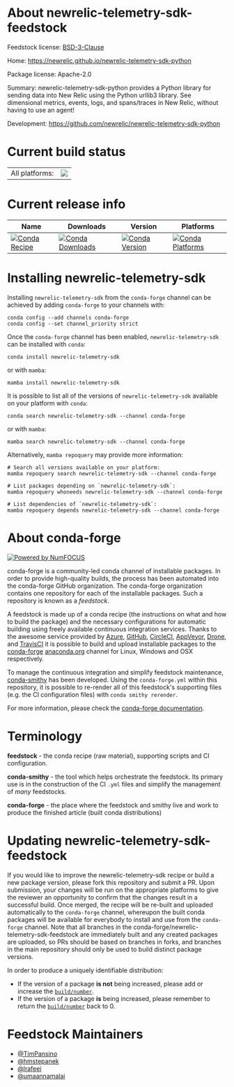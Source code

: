 About newrelic-telemetry-sdk-feedstock
======================================

Feedstock license: [BSD-3-Clause](https://github.com/conda-forge/newrelic-telemetry-sdk-feedstock/blob/main/LICENSE.txt)

Home: https://newrelic.github.io/newrelic-telemetry-sdk-python

Package license: Apache-2.0

Summary: newrelic-telemetry-sdk-python provides a Python library for sending data into New Relic using the Python urllib3 library. See dimensional metrics, events, logs, and spans/traces in New Relic, without having to use an agent!

Development: https://github.com/newrelic/newrelic-telemetry-sdk-python

Current build status
====================


<table><tr><td>All platforms:</td>
    <td>
      <a href="https://dev.azure.com/conda-forge/feedstock-builds/_build/latest?definitionId=19815&branchName=main">
        <img src="https://dev.azure.com/conda-forge/feedstock-builds/_apis/build/status/newrelic-telemetry-sdk-feedstock?branchName=main">
      </a>
    </td>
  </tr>
</table>

Current release info
====================

| Name | Downloads | Version | Platforms |
| --- | --- | --- | --- |
| [![Conda Recipe](https://img.shields.io/badge/recipe-newrelic--telemetry--sdk-green.svg)](https://anaconda.org/conda-forge/newrelic-telemetry-sdk) | [![Conda Downloads](https://img.shields.io/conda/dn/conda-forge/newrelic-telemetry-sdk.svg)](https://anaconda.org/conda-forge/newrelic-telemetry-sdk) | [![Conda Version](https://img.shields.io/conda/vn/conda-forge/newrelic-telemetry-sdk.svg)](https://anaconda.org/conda-forge/newrelic-telemetry-sdk) | [![Conda Platforms](https://img.shields.io/conda/pn/conda-forge/newrelic-telemetry-sdk.svg)](https://anaconda.org/conda-forge/newrelic-telemetry-sdk) |

Installing newrelic-telemetry-sdk
=================================

Installing `newrelic-telemetry-sdk` from the `conda-forge` channel can be achieved by adding `conda-forge` to your channels with:

```
conda config --add channels conda-forge
conda config --set channel_priority strict
```

Once the `conda-forge` channel has been enabled, `newrelic-telemetry-sdk` can be installed with `conda`:

```
conda install newrelic-telemetry-sdk
```

or with `mamba`:

```
mamba install newrelic-telemetry-sdk
```

It is possible to list all of the versions of `newrelic-telemetry-sdk` available on your platform with `conda`:

```
conda search newrelic-telemetry-sdk --channel conda-forge
```

or with `mamba`:

```
mamba search newrelic-telemetry-sdk --channel conda-forge
```

Alternatively, `mamba repoquery` may provide more information:

```
# Search all versions available on your platform:
mamba repoquery search newrelic-telemetry-sdk --channel conda-forge

# List packages depending on `newrelic-telemetry-sdk`:
mamba repoquery whoneeds newrelic-telemetry-sdk --channel conda-forge

# List dependencies of `newrelic-telemetry-sdk`:
mamba repoquery depends newrelic-telemetry-sdk --channel conda-forge
```


About conda-forge
=================

[![Powered by
NumFOCUS](https://img.shields.io/badge/powered%20by-NumFOCUS-orange.svg?style=flat&colorA=E1523D&colorB=007D8A)](https://numfocus.org)

conda-forge is a community-led conda channel of installable packages.
In order to provide high-quality builds, the process has been automated into the
conda-forge GitHub organization. The conda-forge organization contains one repository
for each of the installable packages. Such a repository is known as a *feedstock*.

A feedstock is made up of a conda recipe (the instructions on what and how to build
the package) and the necessary configurations for automatic building using freely
available continuous integration services. Thanks to the awesome service provided by
[Azure](https://azure.microsoft.com/en-us/services/devops/), [GitHub](https://github.com/),
[CircleCI](https://circleci.com/), [AppVeyor](https://www.appveyor.com/),
[Drone](https://cloud.drone.io/welcome), and [TravisCI](https://travis-ci.com/)
it is possible to build and upload installable packages to the
[conda-forge](https://anaconda.org/conda-forge) [anaconda.org](https://anaconda.org/)
channel for Linux, Windows and OSX respectively.

To manage the continuous integration and simplify feedstock maintenance,
[conda-smithy](https://github.com/conda-forge/conda-smithy) has been developed.
Using the ``conda-forge.yml`` within this repository, it is possible to re-render all of
this feedstock's supporting files (e.g. the CI configuration files) with ``conda smithy rerender``.

For more information, please check the [conda-forge documentation](https://conda-forge.org/docs/).

Terminology
===========

**feedstock** - the conda recipe (raw material), supporting scripts and CI configuration.

**conda-smithy** - the tool which helps orchestrate the feedstock.
                   Its primary use is in the construction of the CI ``.yml`` files
                   and simplify the management of *many* feedstocks.

**conda-forge** - the place where the feedstock and smithy live and work to
                  produce the finished article (built conda distributions)


Updating newrelic-telemetry-sdk-feedstock
=========================================

If you would like to improve the newrelic-telemetry-sdk recipe or build a new
package version, please fork this repository and submit a PR. Upon submission,
your changes will be run on the appropriate platforms to give the reviewer an
opportunity to confirm that the changes result in a successful build. Once
merged, the recipe will be re-built and uploaded automatically to the
`conda-forge` channel, whereupon the built conda packages will be available for
everybody to install and use from the `conda-forge` channel.
Note that all branches in the conda-forge/newrelic-telemetry-sdk-feedstock are
immediately built and any created packages are uploaded, so PRs should be based
on branches in forks, and branches in the main repository should only be used to
build distinct package versions.

In order to produce a uniquely identifiable distribution:
 * If the version of a package **is not** being increased, please add or increase
   the [``build/number``](https://docs.conda.io/projects/conda-build/en/latest/resources/define-metadata.html#build-number-and-string).
 * If the version of a package **is** being increased, please remember to return
   the [``build/number``](https://docs.conda.io/projects/conda-build/en/latest/resources/define-metadata.html#build-number-and-string)
   back to 0.

Feedstock Maintainers
=====================

* [@TimPansino](https://github.com/TimPansino/)
* [@hmstepanek](https://github.com/hmstepanek/)
* [@lrafeei](https://github.com/lrafeei/)
* [@umaannamalai](https://github.com/umaannamalai/)

